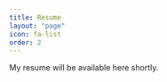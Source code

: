 ```yaml
---
title: Resume
layout: "page"
icon: fa-list
order: 2
---
```

My resume will be available here shortly.
